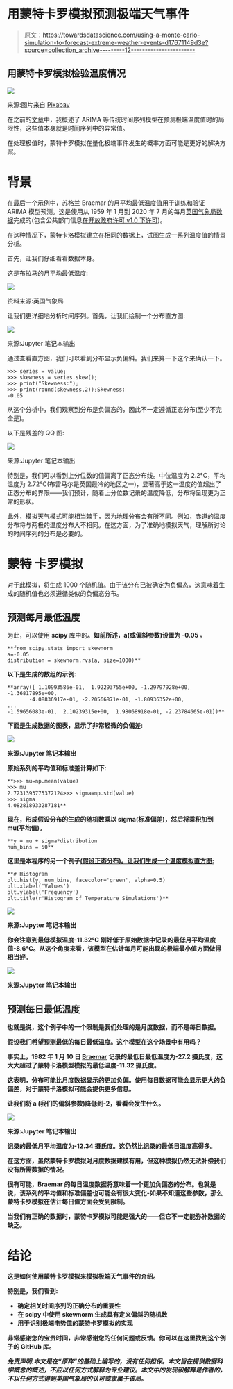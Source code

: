 # 用蒙特卡罗模拟预测极端天气事件

> 原文：<https://towardsdatascience.com/using-a-monte-carlo-simulation-to-forecast-extreme-weather-events-d17671149d3e?source=collection_archive---------12----------------------->

## 用蒙特卡罗模拟检验温度情况

![](img/d620f998c03156a1f59422afc23e8c52.png)

来源:图片来自 [Pixabay](https://pixabay.com/photos/drop-wet-h2o-icicle-clean-cold-3065629/)

在之前的[文章](/limitations-of-arima-dealing-with-outliers-30cc0c6ddf33)中，我概述了 ARIMA 等传统时间序列模型在预测极端温度值时的局限性，这些值本身就是时间序列中的异常值。

在处理极值时，蒙特卡罗模拟在量化极端事件发生的概率方面可能是更好的解决方案。

# 背景

在最后一个示例中，苏格兰 Braemar 的月平均最低温度值用于训练和验证 ARIMA 模型预测。这是使用从 1959 年 1 月到 2020 年 7 月的每月[英国气象局数据](https://www.metoffice.gov.uk/pub/data/weather/uk/climate/stationdata/braemardata.txt)完成的(包含公共部门信息[在开放政府许可 v1.0 下许可](https://www.metoffice.gov.uk/about-us/legal/tandc#Agreement-to-terms-of-use))。

在这种情况下，蒙特卡洛模拟建立在相同的数据上，试图生成一系列温度值的情景分析。

首先，让我们仔细看看数据本身。

这是布拉马的月平均最低温度:

![](img/1e90d6594695cdd0272aa32e124864a3.png)

资料来源:英国气象局

让我们更详细地分析时间序列。首先，让我们绘制一个分布直方图:

![](img/c991c96915c85111281ff68bb7248f1a.png)

来源:Jupyter 笔记本输出

通过查看直方图，我们可以看到分布显示负偏斜。我们来算一下这个来确认一下。

```
>>> series = value;
>>> skewness = series.skew();
>>> print("Skewness:");
>>> print(round(skewness,2));Skewness:
-0.05
```

从这个分析中，我们观察到分布是负偏态的，因此不一定遵循正态分布(至少不完全是)。

以下是残差的 QQ 图:

![](img/249ad3c1a2b107ed55fd1b0ccdb2e1cc.png)

来源:Jupyter 笔记本输出

特别是，我们可以看到上分位数的值偏离了正态分布线。中位温度为 2.2°C，平均温度为 2.72°C(布雷马尔是英国最冷的地区之一)，显著高于这一温度的值超出了正态分布的界限——我们预计，随着上分位数记录的温度降低，分布将呈现更为正常的形状。

此外，模拟天气模式可能相当棘手，因为地理分布会有所不同。例如，赤道的温度分布将与两极的温度分布大不相同。在这方面，为了准确地模拟天气，理解所讨论的时间序列的分布是必要的。

# 蒙特 卡罗模拟

对于此模拟，将生成 1000 个随机值。由于该分布已被确定为负偏态，这意味着生成的随机值也必须遵循类似的负偏态分布。

## 预测每月最低温度

为此，可以使用 **scipy** 库中的[](https://docs.scipy.org/doc/scipy/reference/generated/scipy.stats.skewnorm.html)****。如前所述，a(或偏斜参数)设置为 **-0.05** 。****

```
**from scipy.stats import skewnorm
a=-0.05
distribution = skewnorm.rvs(a, size=1000)**
```

****以下是生成的数组的示例:****

```
**array([ 1.10993586e-01,  1.92293755e+00, -1.29797928e+00, -1.36817895e+00,
       -4.08836917e-01, -2.20566871e-01, -1.80936352e+00,
...
-1.59656083e-01,  2.10239315e+00,  1.98068918e-01, -2.23784665e-01])**
```

****下面是生成数据的图表，显示了非常轻微的负偏差:****

****![](img/e3f9a9727e971bc2bbca8207df346cda.png)****

****来源:Jupyter 笔记本输出****

****原始系列的平均值和标准差计算如下:****

```
**>>> mu=np.mean(value)
>>> mu
2.7231393775372124>>> sigma=np.std(value)
>>> sigma
4.082818933287181**
```

****现在，形成假设分布的生成的随机数乘以 sigma(标准偏差)，然后将乘积加到 mu(平均值)。****

```
**y = mu + sigma*distribution
num_bins = 50**
```

****这里是本程序的另一个例子[(假设正态分布)。让我们生成一个温度模拟直方图:](https://gawron.sdsu.edu/python_for_ss/course_core/book_draft/visualization/Normal_Distribution.html)****

```
**# Histogram
plt.hist(y, num_bins, facecolor='green', alpha=0.5)
plt.xlabel('Values')
plt.ylabel('Frequency')
plt.title(r'Histogram of Temperature Simulations')**
```

****![](img/1d31180fca692094c757d248b762bc8e.png)****

****来源:Jupyter 笔记本输出****

****你会注意到最低模拟温度-11.32°C 刚好低于原始数据中记录的最低月平均温度值-8.6°C。从这个角度来看，该模型在估计每月可能出现的极端最小值方面做得相当好。****

****![](img/1482dc4011b14e8403f0cab3b3bf4a13.png)****

****来源:Jupyter 笔记本输出****

## ****预测每日最低温度****

****也就是说，这个例子中的一个限制是我们处理的是月度数据，而不是每日数据。****

****假设我们希望预测最低的每日最低温度。这个模型在这个场景中有用吗？****

****事实上，1982 年 1 月 10 日 [Braemar](https://www.metoffice.gov.uk/research/climate/maps-and-data/uk-climate-extremes) 记录的最低**日最低温度**为-27.2 摄氏度，这大大超过了蒙特卡洛模型模拟的最低温度-11.32 摄氏度。****

****这表明，分布可能比月度数据显示的更加负偏。使用每日数据可能会显示更大的负偏差，对于蒙特卡洛模拟可能会提供更多信息。****

****让我们将 **a** (我们的偏斜参数)降低到-2，看看会发生什么。****

****![](img/3076ab045432ad936dcc9c4d12e9709c.png)****

****来源:Jupyter 笔记本输出****

****记录的最低月平均温度为-12.34 摄氏度。这仍然比记录的最低日温度高得多。****

****在这方面，虽然蒙特卡罗模拟对月度数据建模有用，但这种模拟仍然无法补偿我们没有所需数据的情况。****

****很有可能，Braemar 的每日温度数据将意味着一个更加负偏态的分布。也就是说，该系列的平均值和标准偏差也可能会有很大变化-如果不知道这些参数，那么蒙特卡罗模拟在估计每日值方面会受到限制。****

****当我们有正确的数据时，蒙特卡罗模拟可能是强大的——但它不一定能弥补数据的缺乏。****

# ****结论****

****这是如何使用蒙特卡罗模拟来模拟极端天气事件的介绍。****

****特别是，我们看到:****

*   ****确定相关时间序列的正确分布的重要性****
*   ****在 scipy 中使用 **skewnorm** 生成具有定义偏斜的随机数****
*   ****用于识别极端电势值的蒙特卡罗模拟的实现****

****非常感谢您的宝贵时间，非常感谢您的任何问题或反馈。你可以在这里找到这个例子的 GitHub 库。****

*****免责声明:本文是在“原样”的基础上编写的，没有任何担保。本文旨在提供数据科学概念的概述，不应以任何方式解释为专业建议。本文中的发现和解释是作者的，不以任何方式得到英国气象局的认可或隶属于该局。*****